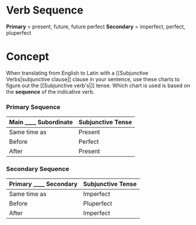 # Verb Sequence
**Primary** = present, future, future perfect
**Secondary** = imperfect, perfect, pluperfect

# Concept

When translating from English to Latin with a [[Subjunctive Verbs|subjunctive clause]] clause in your sentence, use these charts to figure out the [[Subjunctive verb's|]] tense. Which chart is used is based on the **sequence** of the indicative verb.

### Primary Sequence
| Main \_\_\_\_ Subordinate | Subjunctive Tense |
| ------------------------- | ----------------- |
| Same time as              | Present           |
| Before                    | Perfect           |
| After                     | Present           |

###  Secondary Sequence 
| Primary \_\_\_\_ Secondary | Subjunctive Tense |
| -------------------------- | ----------------- |
| Same time as               | Imperfect         |
| Before                     | Pluperfect        |
| After                      | Imperfect         |
